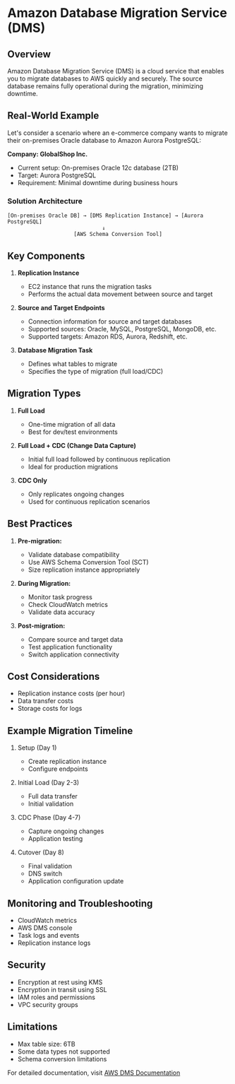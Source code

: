 # Amazon Database Migration Service (DMS)

## Overview

Amazon Database Migration Service (DMS) is a cloud service that enables you to migrate databases to AWS quickly and securely. The source database remains fully operational during the migration, minimizing downtime.

## Real-World Example

Let's consider a scenario where an e-commerce company wants to migrate their on-premises Oracle database to Amazon Aurora PostgreSQL:

**Company: GlobalShop Inc.**

- Current setup: On-premises Oracle 12c database (2TB)
- Target: Aurora PostgreSQL
- Requirement: Minimal downtime during business hours

### Solution Architecture

```
[On-premises Oracle DB] → [DMS Replication Instance] → [Aurora PostgreSQL]
                              ↓
                     [AWS Schema Conversion Tool]
```

## Key Components

1. **Replication Instance**
   - EC2 instance that runs the migration tasks
   - Performs the actual data movement between source and target

2. **Source and Target Endpoints**
   - Connection information for source and target databases
   - Supported sources: Oracle, MySQL, PostgreSQL, MongoDB, etc.
   - Supported targets: Amazon RDS, Aurora, Redshift, etc.

3. **Database Migration Task**
   - Defines what tables to migrate
   - Specifies the type of migration (full load/CDC)

## Migration Types

1. **Full Load**
   - One-time migration of all data
   - Best for dev/test environments

2. **Full Load + CDC (Change Data Capture)**
   - Initial full load followed by continuous replication
   - Ideal for production migrations

3. **CDC Only**
   - Only replicates ongoing changes
   - Used for continuous replication scenarios

## Best Practices

1. **Pre-migration:**
   - Validate database compatibility
   - Use AWS Schema Conversion Tool (SCT)
   - Size replication instance appropriately

2. **During Migration:**
   - Monitor task progress
   - Check CloudWatch metrics
   - Validate data accuracy

3. **Post-migration:**
   - Compare source and target data
   - Test application functionality
   - Switch application connectivity

## Cost Considerations

- Replication instance costs (per hour)
- Data transfer costs
- Storage costs for logs

## Example Migration Timeline

1. Setup (Day 1)
   - Create replication instance
   - Configure endpoints

2. Initial Load (Day 2-3)
   - Full data transfer
   - Initial validation

3. CDC Phase (Day 4-7)
   - Capture ongoing changes
   - Application testing

4. Cutover (Day 8)
   - Final validation
   - DNS switch
   - Application configuration update

## Monitoring and Troubleshooting

- CloudWatch metrics
- AWS DMS console
- Task logs and events
- Replication instance logs

## Security

- Encryption at rest using KMS
- Encryption in transit using SSL
- IAM roles and permissions
- VPC security groups

## Limitations

- Max table size: 6TB
- Some data types not supported
- Schema conversion limitations

For detailed documentation, visit [AWS DMS Documentation](https://docs.aws.amazon.com/dms/)
